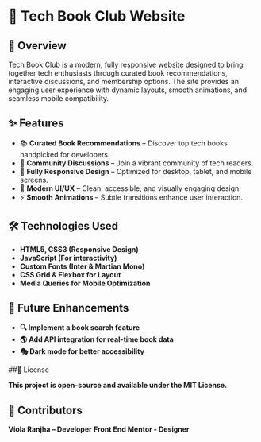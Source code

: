 # 📖 Tech Book Club Website  

## 🚀 Overview  
Tech Book Club is a modern, fully responsive website designed to bring together tech enthusiasts through curated book recommendations, interactive discussions, and membership options. The site provides an engaging user experience with dynamic layouts, smooth animations, and seamless mobile compatibility.

## ✨ Features  
- 📚 **Curated Book Recommendations** – Discover top tech books handpicked for developers.  
- 💬 **Community Discussions** – Join a vibrant community of tech readers.  
- 📱 **Fully Responsive Design** – Optimized for desktop, tablet, and mobile screens.  
- 🎨 **Modern UI/UX** – Clean, accessible, and visually engaging design.  
- ⚡ **Smooth Animations** – Subtle transitions enhance user interaction.  

## 🛠️ Technologies Used  
- **HTML5, CSS3 (Responsive Design)**
- **JavaScript (For interactivity)**
- **Custom Fonts (Inter & Martian Mono)**
- **CSS Grid & Flexbox for Layout**
- **Media Queries for Mobile Optimization**

## 📌 Future Enhancements
- **🔍 Implement a book search feature**
- **🌎 Add API integration for real-time book data**
- **🎭 Dark mode for better accessibility**

##📝 License

**This project is open-source and available under the MIT License.**

## 👥 Contributors
**Viola Ranjha – Developer**
**Front End Mentor - Designer**
